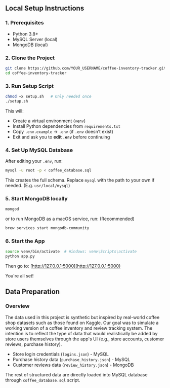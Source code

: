 ## Local Setup Instructions

### 1. Prerequisites

- Python 3.8+
- MySQL Server (local)
- MongoDB (local)

### 2. Clone the Project

```bash
git clone https://github.com/YOUR_USERNAME/coffee-inventory-tracker.git
cd coffee-inventory-tracker
```

### 3. Run Setup Script

```bash
chmod +x setup.sh   # Only needed once
./setup.sh
```

This will:
- Create a virtual environment (`venv`)
- Install Python dependencies from `requirements.txt`
- Copy `.env.example` → `.env` (if `.env` doesn’t exist)
- Exit and ask you to **edit `.env`** before continuing

### 4. Set Up MySQL Database

After editing your `.env`, run:
```bash
mysql -u root -p < coffee_database.sql
```

This creates the full schema. Replace `mysql` with the path to your own if needed. (E.g. `usr/local/mysql`)

### 5. Start MongoDB locally

```bash
mongod
```
or to run MongoDB as a macOS service, run: (Recommended)
```bash
brew services start mongodb-community
```

### 6. Start the App

```bash
source venv/bin/activate  # Windows: venv\Scripts\activate
python app.py
```

Then go to: [http://127.0.0.1:5000](http://127.0.0.1:5000)

You're all set!

## Data Preparation
### Overview
The data used in this project is synthetic but inspired by real-world coffee shop datasets such as those found on Kaggle. Our goal was to simulate a working version of a coffee inventory and review tracking system. The intention is to reflect the type of data that would realistically be added by store users themselves through the app's UI (e.g., store accounts, customer reviews, purchase history).

* Store login credentials (`logins.json`) - MySQL
* Purchase history data (`purchase_history.json`) - MySQL
* Customer reviews data (`review_history.json`) - MongoDB

The rest of structured data are directly loaded into MySQL database through `coffee_database.sql` script.
